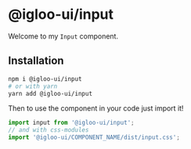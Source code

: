 # @igloo-ui/input

Welcome to my `Input` component.

## Installation

```sh
npm i @igloo-ui/input
# or with yarn
yarn add @igloo-ui/input
```

Then to use the component in your code just import it!

```js
import input from '@igloo-ui/input';
// and with css-modules
import '@igloo-ui/COMPONENT_NAME/dist/input.css';
```
